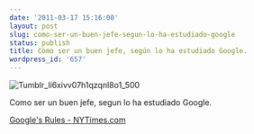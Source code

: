 ```yaml
---
date: '2011-03-17 15:16:00'
layout: post
slug: como-ser-un-buen-jefe-segun-lo-ha-estudiado-google
status: publish
title: Cómo ser un buen jefe, según lo ha estudiado Google.
wordpress_id: '657'
---
```



    


![Tumblr_li6xivv07h1qzqnl8o1_500](http://jjdenis.files.wordpress.com/2011/03/tumblr_li6xivv07h1qzqnl8o1_500-scaled500.jpg?w=198)








Como ser un buen jefe, segun lo ha estudiado Google.




[Google's Rules - NYTimes.com](http://www.nytimes.com/imagepages/2011/03/11/business/20110313_sbn_GOOGLE-HIRES-graphic.html?ref=business)


  
